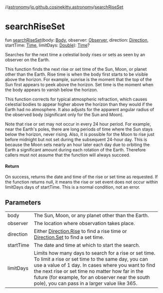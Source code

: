 //[astronomy](../../index.md)/[io.github.cosinekitty.astronomy](index.md)/[searchRiseSet](search-rise-set.md)

# searchRiseSet

fun [searchRiseSet](search-rise-set.md)(body: [Body](-body/index.md), observer: [Observer](-observer/index.md), direction: [Direction](-direction/index.md), startTime: [Time](-time/index.md), limitDays: [Double](https://kotlinlang.org/api/latest/jvm/stdlib/kotlin/-double/index.html)): [Time](-time/index.md)?

Searches for the next time a celestial body rises or sets as seen by an observer on the Earth.

This function finds the next rise or set time of the Sun, Moon, or planet other than the Earth. Rise time is when the body first starts to be visible above the horizon. For example, sunrise is the moment that the top of the Sun first appears to peek above the horizon. Set time is the moment when the body appears to vanish below the horizon.

This function corrects for typical atmospheric refraction, which causes celestial bodies to appear higher above the horizon than they would if the Earth had no atmosphere. It also adjusts for the apparent angular radius of the observed body (significant only for the Sun and Moon).

Note that rise or set may not occur in every 24 hour period. For example, near the Earth's poles, there are long periods of time where the Sun stays below the horizon, never rising. Also, it is possible for the Moon to rise just before midnight but not set during the subsequent 24-hour day. This is because the Moon sets nearly an hour later each day due to orbiting the Earth a significant amount during each rotation of the Earth. Therefore callers must not assume that the function will always succeed.

#### Return

On success, returns the date and time of the rise or set time as requested. If the function returns null, it means the rise or set event does not occur within limitDays days of startTime. This is a normal condition, not an error.

## Parameters

| | |
|---|---|
| body | The Sun, Moon, or any planet other than the Earth. |
| observer | The location where observation takes place. |
| direction | Either [Direction.Rise](-direction/-rise/index.md) to find a rise time or [Direction.Set](-direction/-set/index.md) to find a set time. |
| startTime | The date and time at which to start the search. |
| limitDays | Limits how many days to search for a rise or set time. To limit a rise or set time to the same day, you can use a value of 1 day. In cases where you want to find the next rise or set time no matter how far in the future (for example, for an observer near the south pole), you can pass in a larger value like 365. |
